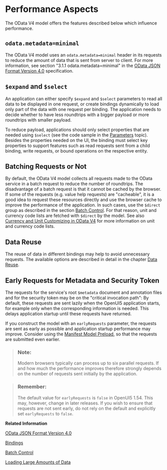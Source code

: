<!-- loio5a0d286c5606424b8e0d663c87445733 -->

# Performance Aspects

The OData V4 model offers the features described below which influence performance.



## `odata.metadata=minimal`

The OData V4 model uses an `odata.metadata=minimal` header in its requests to reduce the amount of data that is sent from server to client. For more information, see section "3.1.1 odata.metadata=minimal" in the [OData JSON Format Version 4.0](http://docs.oasis-open.org/odata/odata-json-format/v4.0/os/odata-json-format-v4.0-os.html) specification.



## `$expand` and `$select`

An application can either specify `$expand` and `$select` parameters to read all data to be displayed in one request, or create bindings dynamically to load only part of the data with one request per binding. The application needs to decide whether to have less roundtrips with a bigger payload or more roundtrips with smaller payload.

To reduce payload, applications should only select properties that are needed using `$select` \(see the code sample in the [Parameters](parameters-1ab4f62.md) topic\). Besides the properties needed on the UI, the binding must select key properties to support features such as read requests sent from a child binding, write requests, or bound operations on the respective entity.



## Batching Requests or Not

By default, the OData V4 model collects all requests made to the OData service in a batch request to reduce the number of roundtrips. The disadvantage of a batch request is that it cannot be cached by the browser. If some of the requests \(e.g. value help requests\) are "cacheable", it is a good idea to request these resources directly and use the browser cache to improve the performance of the application. In such cases, use the `$direct` group as described in the section [Batch Control](batch-control-74142a3.md). For that reason, unit and currency code lists are fetched with `$direct` by the model. See also [Currency and Unit Customizing in OData V4](currency-and-unit-customizing-in-odata-v4-4d1b9d4.md) for more information on unit and currency code lists.



## Data Reuse

The reuse of data in different bindings may help to avoid unnecessary requests. The available options are described in detail in the chapter [Data Reuse](data-reuse-648e360.md).



<a name="loio5a0d286c5606424b8e0d663c87445733__section_ER4MST"/>

## Early Requests for Metadata and Security Token

The requests for the service's root `$metadata` document and annotation files and for the security token may be on the "critical invocation path": By default, these requests are sent lazily when the OpenUI5 application starts, for example only when the corresponding information is needed. This delays application startup until these requests have returned.

If you construct the model with an `earlyRequests` parameter, the requests are sent as early as possible and application startup performance may improve. Consider using the [Manifest Model Preload](manifest-model-preload-26ba6a5.md), so that the requests are submitted even earlier.

> ### Note:  
> Modern browsers typically can process up to six parallel requests. If and how much the performance improves therefore strongly depends on the number of requests sent initially by the application.

> ### Remember:  
> The default value for `earlyRequests` is `false` in OpenUI5 1.54. This may, however, change in later releases. If you wish to ensure that requests are not sent early, do not rely on the default and explicitly set `earlyRequests` to `false`.

**Related Information**  


[OData JSON Format Version 4.0](http://docs.oasis-open.org/odata/odata-json-format/v4.0/os/odata-json-format-v4.0-os.html)

[Bindings](bindings-54e0ddf.md "Bindings connect OpenUI5 view elements to model data, allowing changes in the model to be reflected in the view element and vice versa.")

[Batch Control](batch-control-74142a3.md "OData V4 allows you to group multiple operations into a single HTTP request payload, as described in the official OData V4 specification Part 1, Batch Requests (see the link under Related Information for more details).")

[Loading Large Amounts of Data](../05_Developing_Apps/performance-issues-966d67c.md#loio966d67c8cc5046419d1b35556cd9e447__section_LLAOD)

